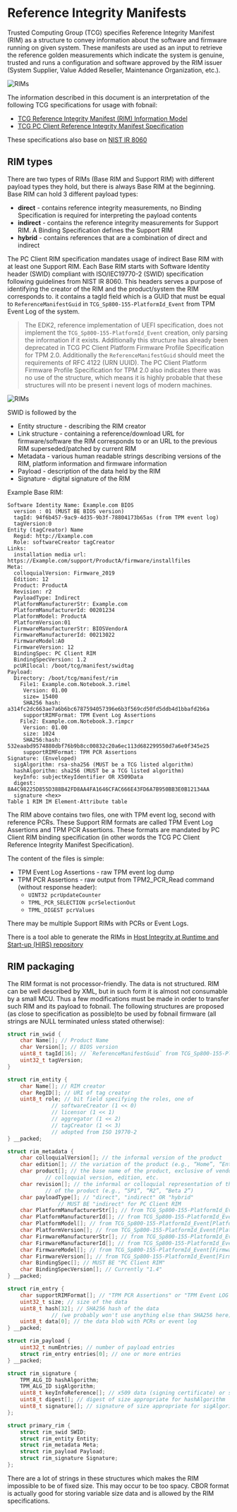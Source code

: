 # Reference Integrity Manifests

Trusted Computing Group (TCG) specifies Reference Integrity Manifest (RIM) as a
structure to convey information about the software and firmware running on
given system. These manifests are used as an input to retrieve the reference
golden measurements which indicate the system is genuine, trusted and runs a
configuration and software approved by the RIM issuer (System Supplier, Value
Added Reseller, Maintenance Organization, etc.).

![RIMs](/images/rims.png)

The information described in this document is an interpretation of the
following TCG specifications for usage with fobnail:

* [TCG Reference Integrity Manifest (RIM) Information Model](https://trustedcomputinggroup.org/wp-content/uploads/TCG_RIM_Model_v1p01_r0p16_pub.pdf)
* [TCG PC Client Reference Integrity Manifest Specification](https://trustedcomputinggroup.org/wp-content/uploads/TCG_PC_Client_RIM_r1p04_pub.pdf)

These specifications also base on [NIST IR 8060](https://nvlpubs.nist.gov/nistpubs/ir/2016/NIST.IR.8060.pdf#%5B%7B%22num%22%3A100%2C%22gen%22%3A0%7D%2C%7B%22name%22%3A%22XYZ%22%7D%2C108%2C721%2Cnull%5D)

## RIM types

There are two types of RIMs (Base RIM and Support RIM) with different payload
types they hold, but there is always Base RIM at the beginning. Base RIM can
hold 3 different payload types:

* **direct** - contains reference integrity measurements, no Binding
  Specification is required for interpreting the payload contents
* **indirect** - contains the reference integrity measurements for Support RIM.
  A Binding Specification defines the Support RIM
* **hybrid** - contains references that are a combination of direct and
  indirect

The PC Client RIM specification mandates usage of indirect Base RIM with at
least one Support RIM. Each Base RIM starts with Software Identity header
(SWID) compliant with ISO/IEC19770-2 (SWID) specification following guidelines
from NIST IR 8060. This headers serves a purpose of identifying the creator of
the RIM and the product/system the RIM corresponds to. it contains a tagId
field which is a GUID that must be equal to `ReferenceManifestGuid` in
`TCG_Sp800-155-PlatformId_Event` from TPM Event Log of the system.

> The EDK2, reference implementation of UEFI specification, does not implement
> the `TCG_Sp800-155-PlatformId_Event` creation, only parsing the information
> if it exists. Additionally this structure has already been deprecated in TCG
> PC Client Platform Firmware Profile Specification for TPM 2.0. Additionally
> the `ReferenceManifestGuid` should meet the requirements of RFC 4122 (URN
> UUID). The PC Client Platform Firmware Profile Specification for TPM 2.0 also
> indicates there was no use of the structure, which means it is highly
> probable that these structures will nto be present i nevent logs of modern
> machines.

![RIMs](/images/rim_relationship.png)

SWID is followed by the

* Entity structure - describing the RIM creator
* Link structure - containing a reference/download URL for firmware/software
  the RIM corresponds to or an URL to the previous RIM superseded/patched by
  current RIM
* Metadata - various human readable strings describing versions of the RIM,
  platform information and firmware information
* Payload - description of the data held by the RIM
* Signature - digital signature of the RIM

Example Base RIM:

```
Software Identity Name: Example.com BIOS
  version : 01 (MUST BE BIOS version)
  tagId: 94f6b457-9ac9-4d35-9b3f-78804173b65as (from TPM event log)
  tagVersion:0
Entity (tagCreator) Name
  Regid: http://Example.com
  Role: softwareCreator tagCreator
Links:
  installation media url: https://Example.com/support/ProductA/firmware/installfiles
Meta:
  colloquialVersion: Firmware_2019
  Edition: 12
  Product: ProductA
  Revision: r2
  PayloadType: Indirect
  PlatformManufacturerStr: Example.com
  PlatformManufacturerId: 00201234
  PlatformModel: ProductA
  PlatformVersion:01
  FirmwareManufacturerStr: BIOSVendorA
  FirmwareManufacturerId: 00213022
  FirmwareModel:A0
  FirmwareVersion: 12
  BindingSpec: PC Client RIM
  BindingSpecVersion: 1.2
  pcURIlocal: /boot/tcg/manifest/swidtag
Payload:
  Directory: /boot/tcg/manifest/rim
    File1: Example.com.Notebook.3.rimel
     Version: 01.00
     size= 15400
     SHA256 hash: a314fc2dc663ae7a6b6bc6787594057396e6b3f569cd50fd5ddb4d1bbafd2b6a
     supportRIMFormat: TPM Event Log Assertions
    File2: Example.com.Notebook.3.rimpcr
     Version: 01.00
     size: 1024
     SHA256:hash: 532eaabd9574880dbf76b9b8cc00832c20a6ec113d682299550d7a6e0f345e25
     supportRIMFormat: TPM PCR Assertions
Signature: (Enveloped)
  sigAlgorithm: rsa-sha256 (MUST be a TCG listed algorithm)
  hashAlgorithm: sha256 (MUST be a TCG listed algorithm)
  keyInfo: subjectKeyIdentifier OR X509Data
  digest: 8A4C98225D855D388B42FD8AA4FA1646CFAC666E43FD6A7B950BB3E0B12134AA
  signature <hex>
Table 1 RIM IM Element-Attribute table
```

The RIM above contains two files, one with TPM event log, second with reference
PCRs. These Support RIM formats are called TPM Event Log Assertions and TPM PCR
Assertions. These formats are mandated by PC Client RIM binding specification
(in other words the TCG PC Client Reference Integrity Manifest Specification).

The content of the files is simple:

* TPM Event Log Assertions - raw TPM event log dump
* TPM PCR Assertions - raw output from TPM2_PCR_Read command (without response
  header):
    * `UINT32 pcrUpdateCounter`
    * `TPML_PCR_SELECTION pcrSelectionOut`
    * `TPML_DIGEST pcrValues`

There may be multiple Support RIMs with PCRs or Event Logs.

There is a tool able to generate the RIMs in
[Host Integrity at Runtime and Start-up (HIRS) repository](https://github.com/nsacyber/HIRS/tree/master/tools/tcg_rim_tool)

## RIM packaging

The RIM format is not processor-friendly. The data is not structured. RIM can
be well described by XML, but in such form it is almost not consumable by a
small MCU. Thus a few modifications must be made in order to transfer such RIM
and its payload to fobnail. The following structures are proposed (as close to
specification as possible)to be used by fobnail firmware (all strings are NULL
terminated unless stated otherwise):

```C
struct rim_swid {
	char Name[]; // Product Name
	char Version[]; // BIOS version
	uint8_t tagId[16]; // `ReferenceManifestGuid` from TCG_Sp800-155-PlatformId_Event or UUID
	uint32_t tagVersion;
}

struct rim_entity {
	char Name[]; // RIM creator
	char RegID[]; // URI of tag creator
	uint8_t role; // bit field specifying the roles, one of
		      // softwareCreator (1 << 0)
		      // licensor (1 << 1)
		      // aggregator (1 << 2)
		      // tagCreator (1 << 3)
		      // adopted from ISO 19770-2
} __packed;

struct rim_metadata {
	char colloquialVersion[]; // the informal version of the product
	char edition[]; // the variation of the product (e.g., “Home”, “Enterprise”, “Student”),
	char product[]; // the base name of the product, exclusive of vendor,
			// colloquial version, edition, etc.
	char revision[]; // the informal or colloquial representation of the sub-version
			// of the product (e.g., “SP1”, “R2”, “Beta 2”)
	char payloadType[]; // "direct", "indirect" OR "hybrid"
			    // MUST BE "indirect" for PC Client RIM
	char PlatformManufacturerStr[]; // from TCG_Sp800-155-PlatformId_Event[PlatformManufacturerStr]
	char PlatformManufacturerId[]; // from TCG_Sp800-155-PlatformId_Event[VendorID]
	char PlatformModel[]; // from TCG_Sp800-155-PlatformId_Event[PlatformModel]
	char PlatformVersion[]; // from TCG_Sp800-155-PlatformId_Event[PlatformVersion]
	char FirmwareManufacturerStr[]; // from TCG_Sp800-155-PlatformId_Event[FirmwareManufacturerStr]
	char FirmwareManufacturerId[]; // from TCG_Sp800-155-PlatformId_Event[FirmwareManufacturerId]
	char FirmwareModel[]; // from TCG_Sp800-155-PlatformId_Event[FirmwareModel]
	char FirmwareVersion[]; // from TCG_Sp800-155-PlatformId_Event[FirmwareVersion]
	char BindingSpec[]; // MUST BE "PC Client RIM"
	char BindingSpecVersion[]; // Currently "1.4"
} __packed;

struct rim_entry {
	char supportRIMFormat[]; // "TPM PCR Assertions" or "TPM Event LOG Assertions"
	uint32_t size; // size of the data
	uint8_t hash[32]; // SHA256 hash of the data
			  // (we probably won't use anything else than SHA256 here)
	uint8_t data[0]; // the data blob with PCRs or event log
} __packed;

struct rim_payload {
	uint32_t numEntries; // number of payload entries
	struct rim_entry entries[0]; // one or more entries
} __packed;

struct rim_signature {
	TPM_ALG_ID hashAlgorithm;
	TPM_ALG_ID sigAlgorithm;
	uint8_t keyInfoReference[]; // x509 data (signing certificate) or subjectKeyIdentifier
	uint8_t digest[]; // digest of size appropriate for hashAlgorithm
	uint8_t signature[]; // signature of size appropriate for sigAlgorithm
};

struct primary_rim {
	struct rim_swid SWID;
	struct rim_entity Entity;
	struct rim_metadata Meta;
	struct rim_payload Payload;
	struct rim_signature Signature;
};
```

There are a lot of strings in these structures which makes the RIM impossible
to be of fixed size. This may occur to be too spacy. CBOR format is actually
good for storing variable size data and is allowed by the RIM specifications.
